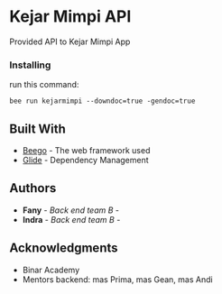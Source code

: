# Kejar Mimpi API

Provided API to Kejar Mimpi App

### Installing

run this command:

```
bee run kejarmimpi --downdoc=true -gendoc=true
```


## Built With

* [Beego](https://beego.me/docs/intro/) - The web framework used
* [Glide](https://glide.sh/) - Dependency Management


## Authors

* **Fany** - *Back end team B* -
* **Indra** - *Back end team B* -


## Acknowledgments

* Binar Academy
* Mentors backend: mas Prima, mas Gean, mas Andi

